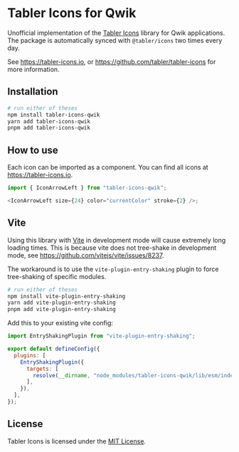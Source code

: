 # Tabler Icons for Qwik

Unofficial implementation of the [Tabler Icons](https://tabler-icons.io)
library for Qwik applications. The package is automatically synced with
`@tabler/icons` two times every day.

See <https://tabler-icons.io>, or <https://github.com/tabler/tabler-icons> for
more information.

## Installation

```sh
# run either of theses
npm install tabler-icons-qwik
yarn add tabler-icons-qwik
pnpm add tabler-icons-qwik
```

## How to use

Each icon can be imported as a component. You can find all icons at
<https://tabler-icons.io>.

```js
import { IconArrowLeft } from "tabler-icons-qwik";

<IconArrowLeft size={24} color="currentColor" stroke={2} />;
```

## Vite

Using this library with [Vite](https://vitejs.dev/) in development mode will
cause extremely long loading times. This is because vite does not tree-shake in
development mode, see <https://github.com/vitejs/vite/issues/8237>.

The workaround is to use the `vite-plugin-entry-shaking` plugin to force
tree-shaking of specific modules.

```sh
# run either of theses
npm install vite-plugin-entry-shaking
yarn add vite-plugin-entry-shaking
pnpm add vite-plugin-entry-shaking
```

Add this to your existing vite config:

```js
import EntryShakingPlugin from "vite-plugin-entry-shaking";

export default defineConfig({
  plugins: [
    EntryShakingPlugin({
      targets: [
        resolve(__dirname, "node_modules/tabler-icons-qwik/lib/esm/index.js"),
      ],
    }),
  ],
});
```

## License

Tabler Icons is licensed under the
[MIT License](https://github.com/tscpp/tabler-icons-qwik).
